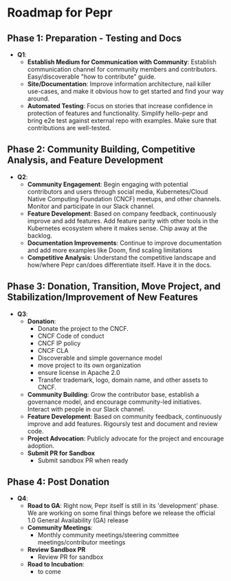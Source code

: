 # Roadmap for Pepr

## Phase 1: Preparation - Testing and Docs

- **Q1**:
  - **Establish Medium for Communication with Community**:
    Establish communication channel for community members and contributors. Easy/discoverable "how to contribute" guide.
  - **Site/Documentation**:
    Improve information architecture, nail killer use-cases, and make it obvious how to get started and find your way around.
  - **Automated Testing**:
    Focus on stories that increase confidence in protection of features and functionality. Simplify hello-pepr and bring e2e test against external repo with examples. Make sure that contributions are well-tested.

## Phase 2: Community Building, Competitive Analysis, and Feature Development

- **Q2**:
  - **Community Engagement**:
    Begin engaging with potential contributors and users through social media, Kubernetes/Cloud Native Computing Foundation (CNCF) meetups, and other channels. Monitor and participate in our Slack channel.
  - **Feature Development**:
    Based on company feedback, continuously improve and add features. Add feature parity with other tools in the Kubernetes ecosystem where it makes sense. Chip away at the backlog.
  - **Documentation Improvements**:
    Continue to improve documentation and add more examples like Doom, find scaling limitations
  - **Competitive Analysis**:
    Understand the competitive landscape and how/where Pepr can/does differentiate itself. Have it in the docs.

## Phase 3: Donation, Transition, Move Project, and Stabilization/Improvement of New Features

- **Q3**:
  - **Donation**:
    - Donate the project to the CNCF.
    - CNCF Code of conduct
    - CNCF IP policy
    - CNCF CLA
    - Discoverable and simple governance model
    - move project to its own organization
    - ensure license in Apache 2.0
    - Transfer trademark, logo, domain name, and other assets to CNCF.
  - **Community Building**:
    Grow the contributor base, establish a governance model, and encourage community-led initiatives. Interact with people in our Slack channel.
  - **Feature Development**:
    Based on community feedback, continuously improve and add features. Rigoursly test and document and review code.
  - **Project Advocation**:
    Publicly advocate for the project and encourage adoption.
  - **Submit PR for Sandbox**
    - Submit sandbox PR when ready

## Phase 4: Post Donation

- **Q4**:
  - **Road to GA**:
    Right now, Pepr itself is still in its 'development' phase. We are working on some final things before we release the official 1.0 General Availability (GA) release
  - **Community Meetings**:
    - Monthly community meetings/steering committee meetings/contributor meetings
  - **Review Sandbox PR**
    - Review PR for sandbox
  - **Road to Incubation**:
    - to come